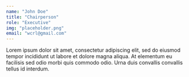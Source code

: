 ```yaml
---
name: "John Doe"
title: "Chairperson"
role: "Executive"
img: "placeholder.png"
email: "wcrl@gmail.com"
---
```

Lorem ipsum dolor sit amet, consectetur adipiscing elit, sed do eiusmod tempor incididunt ut labore et dolore magna aliqua. At elementum eu facilisis sed odio morbi quis commodo odio. Urna duis convallis convallis tellus id interdum.